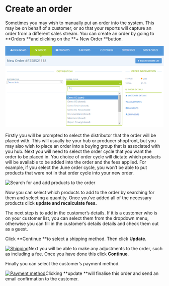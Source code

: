 # Create an order

Sometimes you may wish to manually put an order into the system. This may be on behalf of a customer, or so that your reports will capture an order from a different sales stream. You can create an order by going to **Orders **and clicking on the **+ New Order **button.

![](/assets/45-CreateOrder-1-New-Order_old.png)

Firstly you will be prompted to select the distributor that the order will be placed with. This will usually be your hub or producer shopfront, but you may also wish to place an order into a buying group that is associated with you hub. Next you will need to select the order cycle that you want the order to be placed in. You choice of order cycle will dictate which products will be available to be added into the order and the fees applied. For example, if you select the June order cycle, you won’t be able to put products that were not in that order cycle into your new order.

![](https://openfoodnetwork.org/wp-content/uploads/2015/12/add-products.png "Search for and add products to the order")

Now you can select which products to add to the order by searching for them and selecting a quantity. Once you’ve added all of the necessary products click **update and recalculate fees.**

The next step is to add in the customer’s details. If it is a customer who is on your customer list, you can select them from the dropdown menu, otherwise you can fill in the customer’s details details and check them out as a guest.

Click **Continue **to select a shipping method. Then click **Update**.

[![](https://openfoodnetwork.org/wp-content/uploads/2015/12/Shipping.png "Shipping")](https://openfoodnetwork.org/wp-content/uploads/2015/12/Shipping.png)Next you will be able to make any adjustments to the order, such as including a fee. Once you have done this click **Continue**.

Finally you can select the customer’s payment method.

[![](https://openfoodnetwork.org/wp-content/uploads/2015/12/Payment-method.png "Payment method")](https://openfoodnetwork.org/wp-content/uploads/2015/12/Payment-method.png)Clicking **update **will finalise this order and send an email confirmation to the customer.

